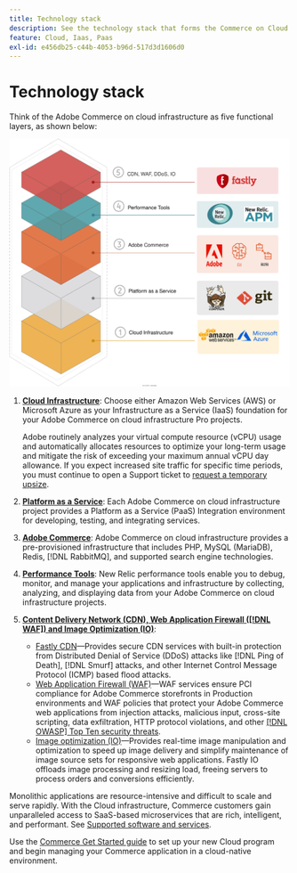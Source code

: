 ```yaml
---
title: Technology stack
description: See the technology stack that forms the Commerce on Cloud infrastructure.
feature: Cloud, Iaas, Paas
exl-id: e456db25-c44b-4053-b96d-517d3d1606d0
---
```

# Technology stack

Think of the Adobe Commerce on cloud infrastructure as five functional layers, as shown below:

![Cloud stack](../../assets/CloudStack.svg)

1. [**Cloud Infrastructure**](pro-architecture.md): Choose either Amazon Web Services (AWS) or Microsoft Azure as your Infrastructure as a Service (IaaS) foundation for your Adobe Commerce on cloud infrastructure Pro projects.

   Adobe routinely analyzes your virtual compute resource (vCPU) usage and automatically allocates resources to optimize your long-term usage and mitigate the risk of exceeding your maximum annual vCPU day allowance. If you expect increased site traffic for specific time periods, you must continue to open a Support ticket to [request a temporary upsize](https://experienceleague.adobe.com/docs/commerce-knowledge-base/kb/how-to/how-to-request-temporary-magento-upsize.html).

1. [**Platform as a Service**](cloud-architecture.md): Each Adobe Commerce on cloud infrastructure project provides a Platform as a Service (PaaS) Integration environment for developing, testing, and integrating services.
1. [**Adobe Commerce**](../project/overview.md): Adobe Commerce on cloud infrastructure provides a pre-provisioned infrastructure that includes PHP, MySQL (MariaDB), Redis, [!DNL RabbitMQ], and supported search engine technologies.
1. [**Performance Tools**](../monitor/new-relic-service.md): New Relic performance tools enable you to debug, monitor, and manage your applications and infrastructure by collecting, analyzing, and displaying data from your Adobe Commerce on cloud infrastructure projects.
1. [**Content Delivery Network (CDN), Web Application Firewall ([!DNL WAF]) and Image Optimization (IO)**](../cdn/fastly.md):

   * [Fastly CDN](../cdn/fastly.md#ddos-protection)—Provides secure CDN services with built-in protection from Distributed Denial of Service (DDoS) attacks like [!DNL Ping of Death], [!DNL Smurf] attacks, and other Internet Control Message Protocol (ICMP) based flood attacks.
   * [Web Application Firewall (WAF)](../cdn/fastly-waf-service.md)—WAF services ensure PCI compliance for Adobe Commerce storefronts in Production environments and WAF policies that protect your Adobe Commerce web applications from injection attacks, malicious input, cross-site scripting, data exfiltration, HTTP protocol violations, and other [[!DNL OWASP] Top Ten security threats](https://www.owasp.org/index.php/Top_Ten).
   * [Image optimization (IO)](../cdn/fastly-image-optimization.md)—Provides real-time image manipulation and optimization to speed up image delivery and simplify maintenance of image source sets for responsive web applications. Fastly IO offloads image processing and resizing load, freeing servers to process orders and conversions efficiently.

Monolithic applications are resource-intensive and difficult to scale and serve rapidly. With the Cloud infrastructure, Commerce customers gain unparalleled access to SaaS-based microservices that are rich, intelligent, and performant. See [Supported software and services](cloud-architecture.md#supported-software-and-services).

Use the [Commerce Get Started guide](../../get-started/overview.md) to set up your new Cloud program and begin managing your Commerce application in a cloud-native environment.
